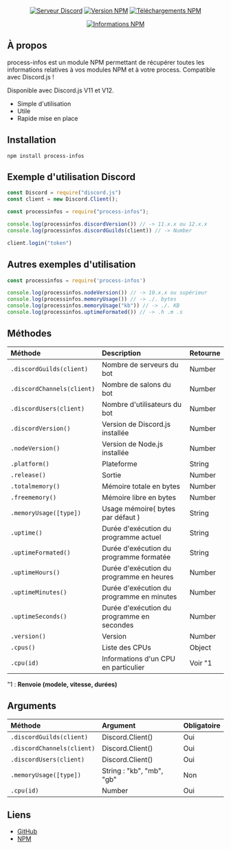 <div align="center">
  <p>
    <a href="https://discord.gg/q6eMWS2"><img src="https://discordapp.com/api/guilds/616371260569681930/embed.png" alt="Serveur Discord" /></a>
    <a href="https://www.npmjs.com/package/process-infos"><img src="https://img.shields.io/npm/v/process-infos.svg?maxAge=3600" alt="Version NPM" /></a>
    <a href="https://www.npmjs.com/package/process-infos"><img src="https://img.shields.io/npm/dt/process-infos.svg?maxAge=3600" alt="Téléchargements NPM" /></a>
  </p>
  <p>
    <a href="https://nodei.co/npm/process-infos/"><img src="https://nodei.co/npm/process-infos.png?downloads=true&stars=true" alt="Informations NPM" /></a>
  </p>
</div>

## À propos
process-infos est un module NPM permettant de récupérer toutes les informations relatives à vos modules NPM et à votre process. Compatible avec Discord.js !

Disponible avec Discord.js V11 et V12.

- Simple d'utilisation
- Utile
- Rapide mise en place

## Installation

`npm install process-infos`

## Exemple d'utilisation Discord

```js
const Discord = require("discord.js")
const client = new Discord.Client();

const processinfos = require("process-infos");

console.log(processinfos.discordVersion()) // -> 11.x.x ou 12.x.x
console.log(processinfos.discordGuilds(client)) // -> Number

client.login("token")
```

## Autres exemples d'utilisation

```js
const processinfos = require('process-infos')

console.log(processinfos.nodeVersion()) // -> 10.x.x ou supérieur
console.log(processinfos.memoryUsage()) // -> ./. bytes
console.log(processinfos.memoryUsage("kb")) // -> ./. KB
console.log(processinfos.uptimeFormated()) // -> .h .m .s
```

## Méthodes

| Méthode                    | Description                                | Retourne   |
| :------------------------- | :----------------------------------------- | :--------- |
| `.discordGuilds(client)`   | Nombre de serveurs du bot                  | Number     |
| `.discordChannels(client)` | Nombre de salons du bot                    | Number     |
| `.discordUsers(client)`    | Nombre d'utilisateurs du bot               | Number     |
| `.discordVersion()`        | Version de Discord.js installée            | Number     |
| `.nodeVersion()`           | Version de Node.js installée               | Number     |
| `.platform()`              | Plateforme                                 | String     |
| `.release()`               | Sortie                                     | Number     |
| `.totalmemory()`           | Mémoire totale en bytes                    | Number     |
| `.freememory()`            | Mémoire libre en bytes                     | Number     |
| `.memoryUsage([type])`     | Usage mémoire( bytes par défaut )          | String     |
| `.uptime()`                | Durée d'exécution du programme actuel      | String     |
| `.uptimeFormated()`        | Durée d'exécution du programme formatée    | String     |
| `.uptimeHours()`           | Durée d'exécution du programme en heures   | Number     |
| `.uptimeMinutes()`         | Durée d'exécution du programme en minutes  | Number     |
| `.uptimeSeconds()`         | Durée d'exécution du programme en secondes | Number     |
| `.version()`               | Version                                    | Number     |
| `.cpus()`                  | Liste des CPUs                             | Object     |
| `.cpu(id)`                 | Informations d'un CPU en particulier       | Voir "1    |

"1 : **Renvoie (modele, vitesse, durées)**

## Arguments

| Méthode                    | Argument                  | Obligatoire |
| :------------------------- | :------------------------ | :---------- |
| `.discordGuilds(client)`   | Discord.Client()          | Oui         |
| `.discordChannels(client)` | Discord.Client()          | Oui         |
| `.discordUsers(client)`    | Discord.Client()          | Oui         |
| `.memoryUsage([type])`     | String : "kb", "mb", "gb" | Non         |
| `.cpu(id)`                 | Number                    | Oui         |

## Liens

* [GitHub](https://github.com/Nyfos/process-infos)
* [NPM](https://www.npmjs.com/package/process-infos)
